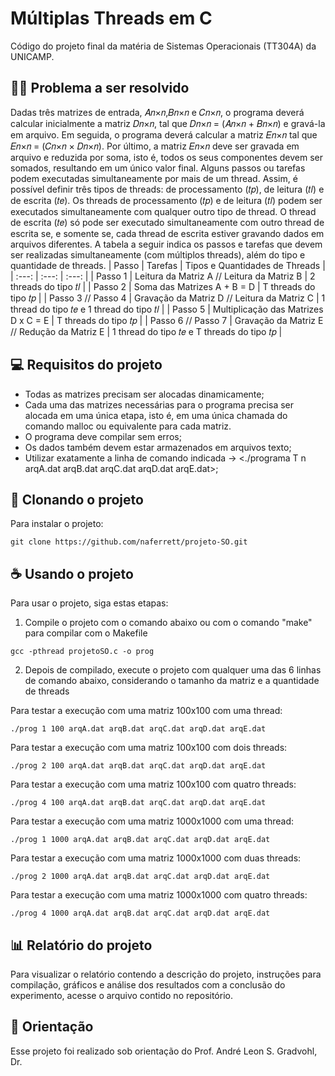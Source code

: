 # Múltiplas Threads em C

Código do projeto final da matéria de Sistemas Operacionais (TT304A) da UNICAMP.

## 😵‍💫 Problema a ser resolvido 
Dadas três matrizes de entrada, 𝐴𝑛×𝑛,𝐵𝑛×𝑛 e 𝐶𝑛×𝑛, o programa deverá calcular inicialmente a matriz 𝐷𝑛×𝑛, tal que 𝐷𝑛×𝑛 = (𝐴𝑛×𝑛 + 𝐵𝑛×𝑛) e gravá-la em arquivo. Em seguida, o programa deverá calcular a matriz 𝐸𝑛×𝑛 tal que 𝐸𝑛×𝑛 = (𝐶𝑛×𝑛 × 𝐷𝑛×𝑛). Por último, a matriz 𝐸𝑛×𝑛 deve ser gravada em arquivo e reduzida por soma, isto é, todos os seus componentes devem ser somados, resultando em um único valor final.
Alguns passos ou tarefas podem executadas simultaneamente por mais de um thread. Assim, é possível definir três tipos de threads: de processamento (𝑡𝑝), de leitura (𝑡𝑙) e de escrita (𝑡𝑒).
Os threads de processamento (𝑡𝑝) e de leitura (𝑡𝑙) podem ser executados simultaneamente com qualquer outro tipo de thread. O thread de escrita (𝑡𝑒) só pode ser executado simultaneamente com outro thread de escrita se, e somente se, cada thread de escrita estiver gravando dados em arquivos diferentes.
A tabela a seguir indica os passos e tarefas que devem ser realizadas simultaneamente (com múltiplos threads), além do tipo e quantidade de threads.
| Passo | Tarefas | Tipos e Quantidades de Threads |
| :---: | :---: | :---: |
| Passo 1 | Leitura da Matriz A // Leitura da Matriz B | 2 threads do tipo 𝑡𝑙 |
| Passo 2 | Soma das Matrizes A + B = D | T threads do tipo 𝑡𝑝 |
| Passo 3 // Passo 4 | Gravação da Matriz D // Leitura da Matriz C | 1 thread do tipo 𝑡𝑒 e 1 thread do tipo 𝑡𝑙 |
| Passo 5 | Multiplicação das Matrizes D x C = E | T threads do tipo 𝑡𝑝 |
| Passo 6 // Passo 7 | Gravação da Matriz E // Redução da Matriz E | 1 thread do tipo 𝑡𝑒 e T threads do tipo 𝑡𝑝 |

## 💻 Requisitos do projeto

- Todas as matrizes precisam ser alocadas dinamicamente;
- Cada uma das matrizes necessárias para o programa precisa ser alocada em uma única etapa, isto é, em uma única chamada do comando malloc ou equivalente para cada matriz.
- O programa deve compilar sem erros;
- Os dados também devem estar armazenados em arquivos texto;
- Utilizar exatamente a linha de comando indicada -> <./programa T n arqA.dat arqB.dat arqC.dat arqD.dat arqE.dat>;

## 🚀 Clonando o projeto

Para instalar o projeto:

```
git clone https://github.com/naferrett/projeto-SO.git
```

## ☕ Usando o projeto

Para usar o projeto, siga estas etapas:

1. Compile o projeto com o comando abaixo ou com o comando "make" para compilar com o Makefile
```
gcc -pthread projetoSO.c -o prog
```

2. Depois de compilado, execute o projeto com qualquer uma das 6 linhas de comando abaixo, considerando o tamanho da matriz e a quantidade de threads

Para testar a execução com uma matriz 100x100 com uma thread:
```
./prog 1 100 arqA.dat arqB.dat arqC.dat arqD.dat arqE.dat
```
Para testar a execução com uma matriz 100x100 com dois threads:
```
./prog 2 100 arqA.dat arqB.dat arqC.dat arqD.dat arqE.dat
```
Para testar a execução com uma matriz 100x100 com quatro threads:
```
./prog 4 100 arqA.dat arqB.dat arqC.dat arqD.dat arqE.dat
```
Para testar a execução com uma matriz 1000x1000 com uma thread:
```
./prog 1 1000 arqA.dat arqB.dat arqC.dat arqD.dat arqE.dat
```
Para testar a execução com uma matriz 1000x1000 com duas threads:
```
./prog 2 1000 arqA.dat arqB.dat arqC.dat arqD.dat arqE.dat
```
Para testar a execução com uma matriz 1000x1000 com quatro threads:
```
./prog 4 1000 arqA.dat arqB.dat arqC.dat arqD.dat arqE.dat
```

## 📊 Relatório do projeto

Para visualizar o relatório contendo a descrição do projeto, instruções para compilação, gráficos e análise dos resultados com a conclusão do experimento, acesse o arquivo contido no repositório.

## 📝 Orientação

Esse projeto foi realizado sob orientação do Prof. André Leon S. Gradvohl, Dr.
